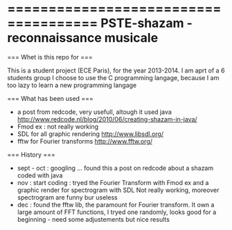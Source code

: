 =====================================
PSTE-shazam - reconnaissance musicale
=====================================


=== Whet is this repo for ===

This is a student project (ECE Paris), for the year 2013-2014. I am aprt of a 6 students group
I choose to use the C programming langage, because I am too lazy to learn a new programming langage


=== What has been used ===

- a post from redcode, very usefull, altough it used java http://www.redcode.nl/blog/2010/06/creating-shazam-in-java/
- Fmod ex : not really working
- SDL for all graphic rendering http://www.libsdl.org/
- fftw for Fourier transforms http://www.fftw.org/


=== History ===

- sept - oct : googling ... found this a post on redcode about a shazam coded with java
- nov : start coding : tryed the Fourier Transform with Fmod ex and a graphic render for spectrogram with SDL
  Not really working, moreover spectrogram are funny bur useless 
- dec : found the fftw lib, the paramount for Fourier transform. It own a large amount of FFT functions,
  I tryed one randomly, looks good for a beginning - need some adjustements but nice results

